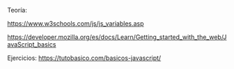 Teoría: 

https://www.w3schools.com/js/js_variables.asp

https://developer.mozilla.org/es/docs/Learn/Getting_started_with_the_web/JavaScript_basics 

Ejercicios: https://tutobasico.com/basicos-javascript/
